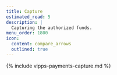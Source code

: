 ```yaml
---
title: Capture
estimated_read: 5
description: |
  Capturing the authorized funds.
menu_order: 1800
icon:
  content: compare_arrows
  outlined: true
---
```


{% include vipps-payments-capture.md %}
